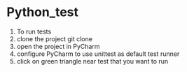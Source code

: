 # Python_test
1) To run tests
2) clone the project git clone
3) open the project in PyCharm
4) configure PyCharm to use unittest as default test runner
5) click on green triangle near test that you want to run